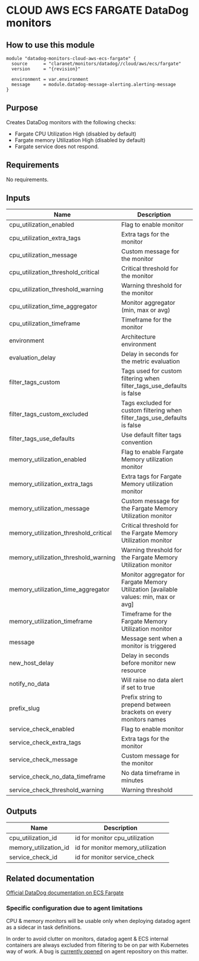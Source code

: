 # CLOUD AWS ECS FARGATE DataDog monitors

## How to use this module

```hcl
module "datadog-monitors-cloud-aws-ecs-fargate" {
  source      = "claranet/monitors/datadog//cloud/aws/ecs/fargate"
  version     = "{revision}"

  environment = var.environment
  message     = module.datadog-message-alerting.alerting-message
}

```

## Purpose

Creates DataDog monitors with the following checks:

- Fargate CPU Utilization High (disabled by default)
- Fargate memory Utilization High (disabled by default)
- Fargate service does not respond.

## Requirements

No requirements.

## Inputs

| Name | Description | Type | Default | Required |
|------|-------------|------|---------|:--------:|
| cpu\_utilization\_enabled | Flag to enable monitor | `string` | `"false"` | no |
| cpu\_utilization\_extra\_tags | Extra tags for the monitor | `list(string)` | `[]` | no |
| cpu\_utilization\_message | Custom message for the monitor | `string` | `""` | no |
| cpu\_utilization\_threshold\_critical | Critical threshold for the monitor | `string` | `90` | no |
| cpu\_utilization\_threshold\_warning | Warning threshold for the monitor | `string` | `85` | no |
| cpu\_utilization\_time\_aggregator | Monitor aggregator (min, max or avg) | `string` | `"min"` | no |
| cpu\_utilization\_timeframe | Timeframe for the monitor | `string` | `"last_5m"` | no |
| environment | Architecture environment | `string` | n/a | yes |
| evaluation\_delay | Delay in seconds for the metric evaluation | `number` | `15` | no |
| filter\_tags\_custom | Tags used for custom filtering when filter\_tags\_use\_defaults is false | `string` | `"*"` | no |
| filter\_tags\_custom\_excluded | Tags excluded for custom filtering when filter\_tags\_use\_defaults is false | `string` | `""` | no |
| filter\_tags\_use\_defaults | Use default filter tags convention | `bool` | `true` | no |
| memory\_utilization\_enabled | Flag to enable Fargate Memory utilization monitor | `string` | `"false"` | no |
| memory\_utilization\_extra\_tags | Extra tags for Fargate Memory utilization monitor | `list(string)` | `[]` | no |
| memory\_utilization\_message | Custom message for the Fargate Memory Utilization monitor | `string` | `""` | no |
| memory\_utilization\_threshold\_critical | Critical threshold for the Fargate Memory Utilization monitor | `string` | `90` | no |
| memory\_utilization\_threshold\_warning | Warning threshold for the Fargate Memory Utilization monitor | `string` | `85` | no |
| memory\_utilization\_time\_aggregator | Monitor aggregator for Fargate Memory Utilization [available values: min, max or avg] | `string` | `"min"` | no |
| memory\_utilization\_timeframe | Timeframe for the Fargate Memory Utilization monitor | `string` | `"last_5m"` | no |
| message | Message sent when a monitor is triggered | `string` | n/a | yes |
| new\_host\_delay | Delay in seconds before monitor new resource | `number` | `300` | no |
| notify\_no\_data | Will raise no data alert if set to true | `bool` | `true` | no |
| prefix\_slug | Prefix string to prepend between brackets on every monitors names | `string` | `""` | no |
| service\_check\_enabled | Flag to enable monitor | `bool` | `true` | no |
| service\_check\_extra\_tags | Extra tags for the monitor | `list(string)` | `[]` | no |
| service\_check\_message | Custom message for the monitor | `string` | `""` | no |
| service\_check\_no\_data\_timeframe | No data timeframe in minutes | `number` | `10` | no |
| service\_check\_threshold\_warning | Warning threshold | `number` | `3` | no |

## Outputs

| Name | Description |
|------|-------------|
| cpu\_utilization\_id | id for monitor cpu\_utilization |
| memory\_utilization\_id | id for monitor memory\_utilization |
| service\_check\_id | id for monitor service\_check |

## Related documentation

[Official DataDog documentation on ECS Fargate](https://docs.datadoghq.com/integrations/ecs_fargate/)

### Specific configuration due to agent limitations

CPU & memory monitors will be usable only when deploying datadog agent as a sidecar in task definitions.

In order to avoid clutter on monitors, datadog agent & ECS internal containers are always excluded from filtering to be on par with Kubernetes way of work. A bug is [currently opened](https://github.com/DataDog/datadog-agent/issues/2722) on agent repository on this matter.

